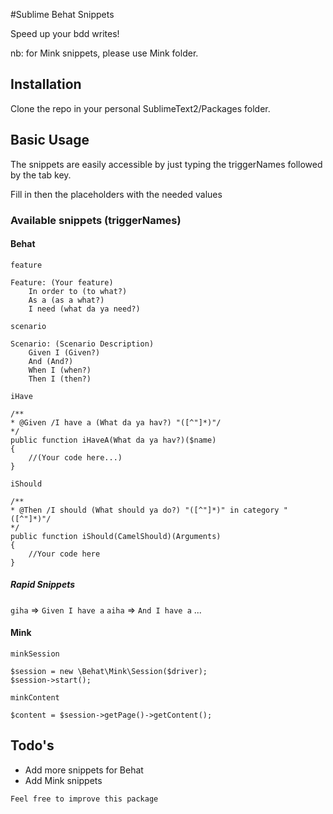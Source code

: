 #Sublime Behat Snippets

Speed up your bdd writes!

nb: for Mink snippets, please use Mink folder.

## Installation

Clone the repo in your personal SublimeText2/Packages folder.

## Basic Usage

The snippets are easily accessible by just typing the triggerNames followed by the tab key.

Fill in then the placeholders with the needed values

### Available snippets (triggerNames)

#### Behat

`feature`

````
Feature: (Your feature)
	In order to (to what?)
	As a (as a what?)
	I need (what da ya need?)
````

`scenario`

````
Scenario: (Scenario Description)
	Given I (Given?)
	And (And?)
	When I (when?)
	Then I (then?)
````

`iHave`

````
/**
* @Given /I have a (What da ya hav?) "([^"]*)"/
*/
public function iHaveA(What da ya hav?)($name)
{
	//(Your code here...)
}
````

`iShould`

````
/**
* @Then /I should (What should ya do?) "([^"]*)" in category "([^"]*)"/
*/
public function iShould(CamelShould)(Arguments)
{
	//Your code here
}
````

##### Rapid Snippets

`giha` => `Given I have a`
`aiha` => `And I have a`
...

#### Mink

`minkSession`

````
$session = new \Behat\Mink\Session($driver);
$session->start();
````

`minkContent`

````
$content = $session->getPage()->getContent();
````

## Todo's

* Add more snippets for Behat
* Add Mink snippets

`Feel free to improve this package`
